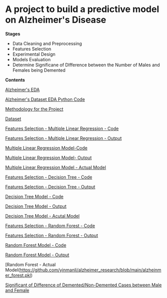 # A project to build a predictive model on Alzheimer's Disease

**Stages**
* Data Cleaning and Preprocessing
* Features Selection
* Experimental Design
* Models Evaluation
* Determine Significane of DIfference between the Number of Males and Females being Demented

**Contents**

[Alzheimer's EDA](https://github.com/yinmanli/alzheimer_research/blob/main/Alzheimer_EDA.html)

[Alzheimer's Dataset EDA Python Code](https://github.com/yinmanli/alzheimer_research/blob/main/alzheimer_EDA.ipynb)

[Methodology for the Project](https://github.com/yinmanli/alzheimer_research/blob/main/Methodology.pdf) 

[Dataset](https://github.com/yinmanli/alzheimer_research/blob/main/dataset.csv)

[Features Selection - Multiple Linear Regression - Code](https://github.com/yinmanli/alzheimer_research/blob/main/00_Multiple_Linear_Regression_Alzheimer.ipynb)

[Features Selection - Multiple Linear Regression - Output](https://github.com/yinmanli/alzheimer_research/blob/main/00_Multiple_Linear_Regression_Alzheimer.html)

[Multiple Linear Regression Model-Code](https://github.com/yinmanli/alzheimer_research/blob/main/01_Multiple_Linear_Regression_model_Alzheimer.ipynb)

[Multiple Linear Regression Model- Output](https://github.com/yinmanli/alzheimer_research/blob/main/01_Multiple_Linear_Regression_model_Alzheimer.html)

[Multiple Linear Regression Model - Actual Model](https://github.com/yinmanli/alzheimer_research/blob/main/multiple_LR.pkl)

[Features Selection - Decision Tree - Code](https://github.com/yinmanli/alzheimer_research/blob/main/10_Decision_Tree_Alzheimer.ipynb)

[Features Selection - Decision Tree - Output](https://github.com/yinmanli/alzheimer_research/blob/main/10_Decision_Tree_Alzheimer.html)

[Decision Tree Model - Code](https://github.com/yinmanli/alzheimer_research/blob/main/11_Decision_Tree_Model_Alzheimer.ipynb)

[Decision Tree Model - Output](https://github.com/yinmanli/alzheimer_research/blob/main/11_Decision_Tree_Model_Alzheimer.html)

[Decision Tree Model - Acutal Model](https://github.com/yinmanli/alzheimer_research/blob/main/alzheinmer_tree.pkl)

[Features Selection - Random Forest - Code](https://github.com/yinmanli/alzheimer_research/blob/main/20_Random_Forest_Alzheimer.ipynb)

[Features Selection - Random Forest - Output](https://github.com/yinmanli/alzheimer_research/blob/main/20_Random_Forest_Alzheimer.html)

[Random Forest Model - Code](https://github.com/yinmanli/alzheimer_research/blob/main/21_Random_Forest_Model_Alzheimer.ipynb)

[Random Forest Model - Output](https://github.com/yinmanli/alzheimer_research/blob/main/21_Random_Forest_Model_Alzheimer.html)

[Random Forest - Actual Model(https://github.com/yinmanli/alzheimer_research/blob/main/alzheinmer_forest.pkl)

[Significant of Difference of Demented/Non-Demented Cases between Male and Female](https://github.com/yinmanli/alzheimer_research/blob/main/30_Male_Female_Alzheimer.ipynb)



